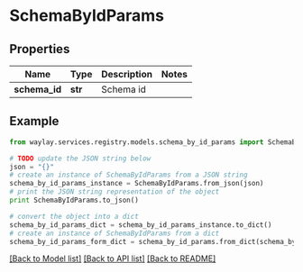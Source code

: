 # SchemaByIdParams


## Properties

Name | Type | Description | Notes
------------ | ------------- | ------------- | -------------
**schema_id** | **str** | Schema id | 

## Example

```python
from waylay.services.registry.models.schema_by_id_params import SchemaByIdParams

# TODO update the JSON string below
json = "{}"
# create an instance of SchemaByIdParams from a JSON string
schema_by_id_params_instance = SchemaByIdParams.from_json(json)
# print the JSON string representation of the object
print SchemaByIdParams.to_json()

# convert the object into a dict
schema_by_id_params_dict = schema_by_id_params_instance.to_dict()
# create an instance of SchemaByIdParams from a dict
schema_by_id_params_form_dict = schema_by_id_params.from_dict(schema_by_id_params_dict)
```
[[Back to Model list]](../README.md#documentation-for-models) [[Back to API list]](../README.md#documentation-for-api-endpoints) [[Back to README]](../README.md)


